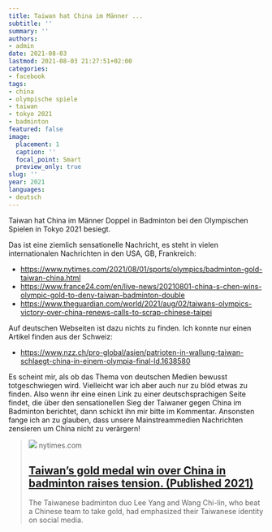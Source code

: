 ```yaml
---
title: Taiwan hat China im Männer ...
subtitle: ''
summary: ''
authors:
- admin
date: 2021-08-03
lastmod: 2021-08-03 21:27:51+02:00
categories:
- facebook
tags:
- china
- olympische spiele
- taiwan
- tokyo 2021
- badminton
featured: false
image:
  placement: 1
  caption: ''
  focal_point: Smart
  preview_only: true
slug: ''
year: 2021
languages:
- deutsch
---
```


Taiwan hat China im Männer Doppel in Badminton bei den Olympischen Spielen in Tokyo 2021 besiegt. 

Das ist eine ziemlich sensationelle Nachricht, es steht in vielen internationalen Nachrichten in den USA, GB, Frankreich:
- https://www.nytimes.com/2021/08/01/sports/olympics/badminton-gold-taiwan-china.html
- https://www.france24.com/en/live-news/20210801-china-s-chen-wins-olympic-gold-to-deny-taiwan-badminton-double
- https://www.theguardian.com/world/2021/aug/02/taiwans-olympics-victory-over-china-renews-calls-to-scrap-chinese-taipei

Auf deutschen Webseiten ist dazu nichts zu finden. Ich konnte nur einen Artikel finden aus der Schweiz:

- https://www.nzz.ch/pro-global/asien/patrioten-in-wallung-taiwan-schlaegt-china-in-einem-olympia-final-ld.1638580

Es scheint mir, als ob das Thema von deutschen Medien bewusst totgeschwiegen wird.  Vielleicht war ich aber auch nur zu blöd etwas zu finden. Also wenn ihr eine einen Link zu einer deutschsprachigen Seite findet, die über den sensationellen Sieg der Taiwaner gegen China im Badminton berichtet, dann schickt ihn mir bitte im Kommentar. Ansonsten fange ich an zu glauben, dass unsere Mainstreammedien Nachrichten zensieren um China nicht zu verärgern!
> [![](https://static01.nyt.com/images/2021/08/01/sports/01olympics-briefing-badminton/merlin_192207432_e0d1a32e-486b-4f17-8003-63e02e578758-facebookJumbo.jpg?year=2021&h=550&w=1050&s=1fd4658be98c379e0498542f4a26b797d9649ee5dc0bb9d4c09b6fba2c5f7651&k=ZQJBKqZ0VN)](https://www.nytimes.com/2021/08/01/sports/olympics/badminton-gold-taiwan-china.html)
> nytimes.com
> ## [Taiwan’s gold medal win over China in badminton raises tension. (Published 2021)](https://www.nytimes.com/2021/08/01/sports/olympics/badminton-gold-taiwan-china.html)
>
>The Taiwanese badminton duo Lee Yang and Wang Chi-lin, who beat a Chinese team to take gold, had emphasized their Taiwanese identity on social media.